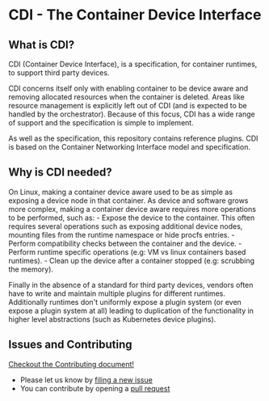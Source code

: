 # CDI - The Container Device Interface
## What is CDI?
CDI (Container Device Interface), is a specification, for container runtimes, to support third party devices. 

CDI concerns itself only with enabling container to be device aware and removing allocated resources when the container is deleted. Areas like resource management is explicitly left out of CDI (and is expected to be handled by the orchestrator). Because of this focus, CDI has a wide range of support and the specification is simple to implement.

As well as the specification, this repository contains reference plugins.
CDI is based on the Container Networking Interface model and specification.

## Why is CDI needed?

On Linux, making a container device aware used to be as simple as exposing a device node in that container. As device and software grows more complex, making a container device aware requires more operations to be performed, such as:
    - Expose the device to the container. This often requires several operations such as exposing additional device nodes, mounting files from the runtime namespace or hide procfs entries.
    - Perform compatibility checks between the container and the device.
    - Perform runtime specific operations (e.g: VM vs linux containers based runtimes).
    - Clean up the device after a container stopped (e.g: scrubbing the memory).

Finally in the absence of a standard for third party devices, vendors often have to write and maintain multiple plugins for different runtimes.
Additionally runtimes don't uniformly expose a plugin system (or even expose a plugin system at all) leading to duplication of the functionality in higher level abstractions (such as Kubernetes device plugins).

## Issues and Contributing

[Checkout the Contributing document!](CONTRIBUTING.md)

* Please let us know by [filing a new issue](https://github.com/RenaudWasTaken/cdi/issues/new)
* You can contribute by opening a [pull request](https://help.github.com/articles/using-pull-requests/)
